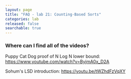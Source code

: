 ```yaml
---
layout: page
title: "FAQ - lab 21: Counting-Based Sorts"
categories: lab
released: false
searchable: true
---
```


### Where can I find all of the videos?

Puppy Cat Dog proof of N Log N lower bound: https://www.youtube.com/watch?v=ByjmA0x_D2A


Sohum's LSD introduction: https://youtu.be/tWZhdFzVqXY
